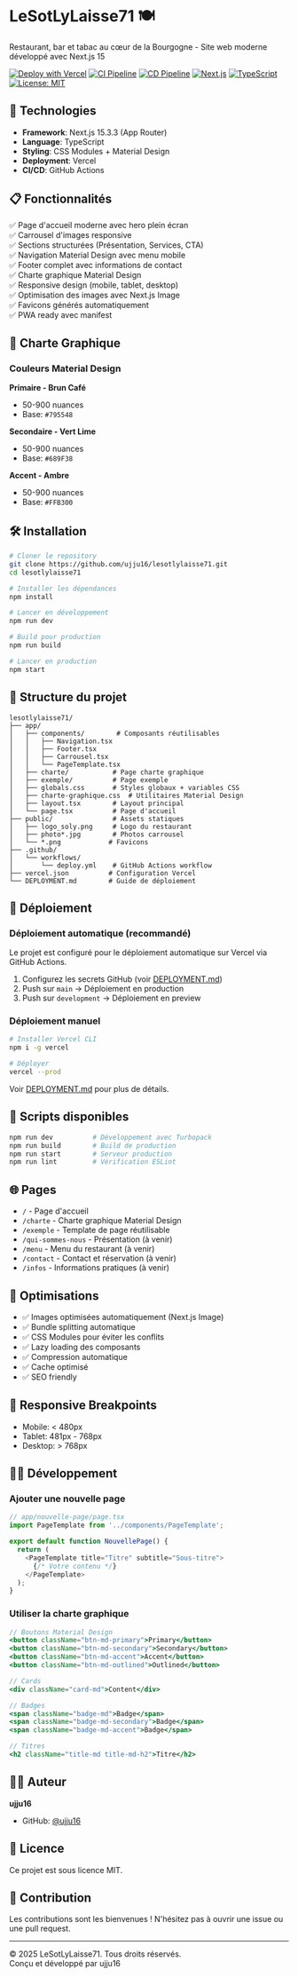 # LeSotLyLaisse71 🍽️

Restaurant, bar et tabac au cœur de la Bourgogne - Site web moderne développé avec Next.js 15

[![Deploy with Vercel](https://vercel.com/button)](https://vercel.com/new/clone?repository-url=https://github.com/ujju16/lesotlylaisse71)
[![CI Pipeline](https://github.com/ujju16/lesotlylaisse71/actions/workflows/ci.yml/badge.svg)](https://github.com/ujju16/lesotlylaisse71/actions/workflows/ci.yml)
[![CD Pipeline](https://github.com/ujju16/lesotlylaisse71/actions/workflows/cd.yml/badge.svg)](https://github.com/ujju16/lesotlylaisse71/actions/workflows/cd.yml)
[![Next.js](https://img.shields.io/badge/Next.js-15.3.3-black?logo=next.js)](https://nextjs.org/)
[![TypeScript](https://img.shields.io/badge/TypeScript-5.9.3-blue?logo=typescript)](https://www.typescriptlang.org/)
[![License: MIT](https://img.shields.io/badge/License-MIT-yellow.svg)](./LICENSE)

## 🚀 Technologies

- **Framework**: Next.js 15.3.3 (App Router)
- **Language**: TypeScript
- **Styling**: CSS Modules + Material Design
- **Deployment**: Vercel
- **CI/CD**: GitHub Actions

## 📋 Fonctionnalités

✅ Page d'accueil moderne avec hero plein écran  
✅ Carrousel d'images responsive  
✅ Sections structurées (Présentation, Services, CTA)  
✅ Navigation Material Design avec menu mobile  
✅ Footer complet avec informations de contact  
✅ Charte graphique Material Design  
✅ Responsive design (mobile, tablet, desktop)  
✅ Optimisation des images avec Next.js Image  
✅ Favicons générés automatiquement  
✅ PWA ready avec manifest

## 🎨 Charte Graphique

### Couleurs Material Design

**Primaire - Brun Café**

- 50-900 nuances
- Base: `#795548`

**Secondaire - Vert Lime**

- 50-900 nuances
- Base: `#689F38`

**Accent - Ambre**

- 50-900 nuances
- Base: `#FFB300`

## 🛠️ Installation

```bash
# Cloner le repository
git clone https://github.com/ujju16/lesotlylaisse71.git
cd lesotlylaisse71

# Installer les dépendances
npm install

# Lancer en développement
npm run dev

# Build pour production
npm run build

# Lancer en production
npm start
```

## 📁 Structure du projet

```
lesotlylaisse71/
├── app/
│   ├── components/        # Composants réutilisables
│   │   ├── Navigation.tsx
│   │   ├── Footer.tsx
│   │   ├── Carrousel.tsx
│   │   └── PageTemplate.tsx
│   ├── charte/           # Page charte graphique
│   ├── exemple/          # Page exemple
│   ├── globals.css       # Styles globaux + variables CSS
│   ├── charte-graphique.css  # Utilitaires Material Design
│   ├── layout.tsx        # Layout principal
│   └── page.tsx          # Page d'accueil
├── public/               # Assets statiques
│   ├── logo_soly.png     # Logo du restaurant
│   ├── photo*.jpg        # Photos carrousel
│   └── *.png            # Favicons
├── .github/
│   └── workflows/
│       └── deploy.yml    # GitHub Actions workflow
├── vercel.json          # Configuration Vercel
└── DEPLOYMENT.md        # Guide de déploiement
```

## 🚀 Déploiement

### Déploiement automatique (recommandé)

Le projet est configuré pour le déploiement automatique sur Vercel via GitHub Actions.

1. Configurez les secrets GitHub (voir [DEPLOYMENT.md](./DEPLOYMENT.md))
2. Push sur `main` → Déploiement en production
3. Push sur `development` → Déploiement en preview

### Déploiement manuel

```bash
# Installer Vercel CLI
npm i -g vercel

# Déployer
vercel --prod
```

Voir [DEPLOYMENT.md](./DEPLOYMENT.md) pour plus de détails.

## 📜 Scripts disponibles

```bash
npm run dev          # Développement avec Turbopack
npm run build        # Build de production
npm run start        # Serveur production
npm run lint         # Vérification ESLint
```

## 🌐 Pages

- `/` - Page d'accueil
- `/charte` - Charte graphique Material Design
- `/exemple` - Template de page réutilisable
- `/qui-sommes-nous` - Présentation (à venir)
- `/menu` - Menu du restaurant (à venir)
- `/contact` - Contact et réservation (à venir)
- `/infos` - Informations pratiques (à venir)

## 🎯 Optimisations

- ✅ Images optimisées automatiquement (Next.js Image)
- ✅ Bundle splitting automatique
- ✅ CSS Modules pour éviter les conflits
- ✅ Lazy loading des composants
- ✅ Compression automatique
- ✅ Cache optimisé
- ✅ SEO friendly

## 📱 Responsive Breakpoints

- Mobile: < 480px
- Tablet: 481px - 768px
- Desktop: > 768px

## 🧑‍💻 Développement

### Ajouter une nouvelle page

```typescript
// app/nouvelle-page/page.tsx
import PageTemplate from '../components/PageTemplate';

export default function NouvellePage() {
  return (
    <PageTemplate title="Titre" subtitle="Sous-titre">
      {/* Votre contenu */}
    </PageTemplate>
  );
}
```

### Utiliser la charte graphique

```jsx
// Boutons Material Design
<button className="btn-md-primary">Primary</button>
<button className="btn-md-secondary">Secondary</button>
<button className="btn-md-accent">Accent</button>
<button className="btn-md-outlined">Outlined</button>

// Cards
<div className="card-md">Content</div>

// Badges
<span className="badge-md">Badge</span>
<span className="badge-md-secondary">Badge</span>
<span className="badge-md-accent">Badge</span>

// Titres
<h2 className="title-md title-md-h2">Titre</h2>
```

## 👨‍💻 Auteur

**ujju16**

- GitHub: [@ujju16](https://github.com/ujju16)

## 📄 Licence

Ce projet est sous licence MIT.

## 🤝 Contribution

Les contributions sont les bienvenues ! N'hésitez pas à ouvrir une issue ou une pull request.

---

© 2025 LeSotLyLaisse71. Tous droits réservés.  
Conçu et développé par ujju16
